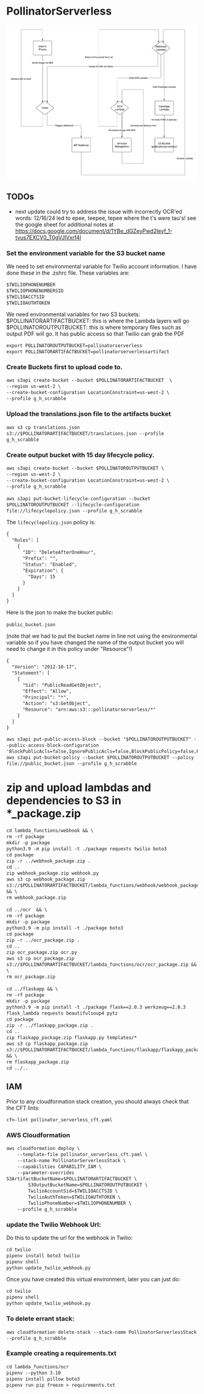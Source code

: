 # PollinatorServerless

![Architecture Diagram](PollinatorServerless.png)

## TODOs
- next update could try to address the issue with incorrectly OCR'ed words: 12/16/24 led to epee, teepee, tepee where the t's were tau's! see the google sheet for additional notes at https://docs.google.com/document/d/1YBe_dGZeyPwd2levf_1-tvus7EXCV0_T0gVJlVxrf4I

### Set the environment variable for the S3 bucket name

We need to set environmental variable for Twilio account information.  I have done these in the .zshrc file.  These variables are:

```
$TWILIOPHONENUMBER
$TWILIOPHONENUMBERSID
$TWILIOACCTSID
$TWILIOAUTHTOKEN
```

We need environmental variables for two S3 buckets:
$POLLINATORARTIFACTBUCKET: this is where the Lambda layers will go
$POLLINATOROUTPUTBUCKET: this is where temporary files such as output PDF will go.  It has public access so that Twilio can grab the PDF

```
export POLLINATOROUTPUTBUCKET=pollinatorserverless
export POLLINATORARTIFACTBUCKET=pollinatorserverlessartifact
```

### Create Buckets first to upload code to.
```
aws s3api create-bucket --bucket $POLLINATORARTIFACTBUCKET  \
--region us-west-2 \
--create-bucket-configuration LocationConstraint=us-west-2 \
--profile g_h_scrabble
```

### Upload the translations.json file to the artifacts bucket
```
aws s3 cp translations.json s3://$POLLINATORARTIFACTBUCKET/translations.json --profile g_h_scrabble
```

### Create output bucket with 15 day lifecycle policy.
```
aws s3api create-bucket --bucket $POLLINATOROUTPUTBUCKET \
--region us-west-2 \
--create-bucket-configuration LocationConstraint=us-west-2 \
--profile g_h_scrabble

aws s3api put-bucket-lifecycle-configuration --bucket $POLLINATOROUTPUTBUCKET --lifecycle-configuration file://lifecyclepolicy.json --profile g_h_scrabble
```

The `lifecyclepolicy.json` policy is:

```
{
  "Rules": [
    {
      "ID": "DeleteAfterOneHour",
      "Prefix": "",
      "Status": "Enabled",
      "Expiration": {
        "Days": 15
      }
    }
  ]
}
```

Here is the json to make the bucket public:

`public_bucket.json` 

(note that we had to put the bucket name in line not using the environmental variable so if you have changed the name of the output bucket you will need to change it in this policy under "Resource"!)

```
{
  "Version": "2012-10-17",
  "Statement": [
    {
      "Sid": "PublicReadGetObject",
      "Effect": "Allow",
      "Principal": "*",
      "Action": "s3:GetObject",
      "Resource": "arn:aws:s3:::pollinatorserverless/*"  
    }
  ]
}
```

```
aws s3api put-public-access-block --bucket "$POLLINATOROUTPUTBUCKET" --public-access-block-configuration 'BlockPublicAcls=false,IgnorePublicAcls=false,BlockPublicPolicy=false,RestrictPublicBuckets=false'
aws s3api put-bucket-policy --bucket $POLLINATOROUTPUTBUCKET --policy file://public_bucket.json --profile g_h_scrabble 
```

# zip and upload lambdas and dependencies to S3 in *_package.zip

```
cd lambda_functions/webhook && \
rm -rf package
mkdir -p package
python3.9 -m pip install -t ./package requests twilio boto3 
cd package
zip -r ../webhook_package.zip .
cd ..
zip webhook_package.zip webhook.py
aws s3 cp webhook_package.zip s3://$POLLINATORARTIFACTBUCKET/lambda_functions/webhook/webhook_package.zip && \
rm webhook_package.zip

cd ../ocr  && \
rm -rf package
mkdir -p package
python3.9 -m pip install -t ./package boto3 
cd package
zip -r ../ocr_package.zip .
cd ..
zip ocr_package.zip ocr.py
aws s3 cp ocr_package.zip s3://$POLLINATORARTIFACTBUCKET/lambda_functions/ocr/ocr_package.zip && \
rm ocr_package.zip

cd ../flaskapp && \
rm -rf package
mkdir -p package
python3.9 -m pip install -t ./package flask==2.0.3 werkzeug==2.0.3 flask_lambda requests beautifulsoup4 pytz 
cd package
zip -r ../flaskapp_package.zip .
cd ..
zip flaskapp_package.zip flaskapp.py templates/*
aws s3 cp flaskapp_package.zip s3://$POLLINATORARTIFACTBUCKET/lambda_functions/flaskapp/flaskapp_package.zip && \
rm flaskapp_package.zip 
cd ../..
```


## IAM

Prior to any cloudformation stack creation, you should always check that the CFT lints:

```
cfn-lint pollinator_serverless_cft.yaml
```

### AWS Cloudformation 

```
aws cloudformation deploy \
    --template-file pollinator_serverless_cft.yaml \
    --stack-name PollinatorServerlessStack \
    --capabilities CAPABILITY_IAM \
    --parameter-overrides S3ArtifactBucketName=$POLLINATORARTIFACTBUCKET \
        S3OutputBucketName=$POLLINATOROUTPUTBUCKET \
        TwilioAccountSid=$TWILIOACCTSID \
        TwilioAuthToken=$TWILIOAUTHTOKEN \
        TwilioPhoneNumber=$TWILIOPHONENUMBER \
    --profile g_h_scrabble
```

### update the Twilio Webhook Url:

Do this to update the url for the webhook in Twilio:

```
cd twilio
pipenv install boto3 twilio
pipenv shell
python update_twilio_webhook.py
```

Once you have created this virtual environment, later you can just do:

```
cd twilio
pipenv shell
python update_twilio_webhook.py
```



### To delete errant stack:
```
aws cloudformation delete-stack --stack-name PollinatorServerlessStack --profile g_h_scrabble
```

### Example creating a requirements.txt
```
cd lambda_functions/ocr
pipenv --python 3.10
pipenv install pillow boto3
pipenv run pip freeze > requirements.txt
```
